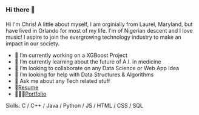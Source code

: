 ### Hi there 👋
#### 
Hi I'm Chris! A little about myself, I am orginially from Laurel, Maryland, but have lived in Orlando for most of my life. I'm of Nigerian descent and I love music! I aspire to join the evergrowing technology industry to make an impact in our society.

- 🔭 I’m currently working on a XGBoost Project
- 🌱 I’m currently learning about the future of A.I. in medicine
- 👯 I’m looking to collaborate on any Data Science or Web App Idea
- 🤔 I’m looking for help with Data Structures & Algorithms
- 💬 Ask me about any Tech related stuff
- 📄[Resume](https://fascinating-rugelach-eef608.netlify.app/assets/Resume-Christopher-Nwokoye.pdf)
- 👨🏽‍💻[Portfolio](https://christophernwokoye.netlify.app/)

Skills: C / C++ / Java / Python / JS / HTML / CSS / SQL

<!--
**cnwokoye1/cnwokoye1** is a ✨ _special_ ✨ repository because its `README.md` (this file) appears on your GitHub profile.

Here are some ideas to get you started:

- 🔭 I’m currently working on ...
- 🌱 I’m currently learning ...
- 👯 I’m looking to collaborate on ...
- 🤔 I’m looking for help with ...
- 💬 Ask me about ...
- 📫 How to reach me: ...
- 😄 Pronouns: ...
- ⚡ Fun fact: ...
-->
